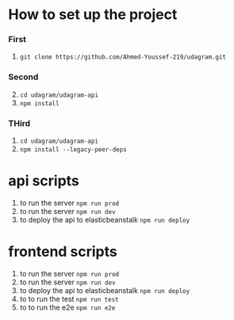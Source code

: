# How to set up the project
### First
1. `git clone https://github.com/Ahmed-Youssef-219/udagram.git`

### Second 
2. `cd udagram/udagram-api`
3. `npm install`

### THird 
1. `cd udagram/udagram-api`
2. `npm install --legacy-peer-deps`


# api scripts
1. to run the server `npm run prod`
2. to run the server `npm run dev`
3. to deploy the api to elasticbeanstalk `npm run deploy`

# frontend scripts
1. to run the server `npm run prod`
2. to run the server `npm run dev`
3. to deploy the api to elasticbeanstalk `npm run deploy`
3. to to run the test `npm run test`
3. to to run the e2e `npm run e2e`